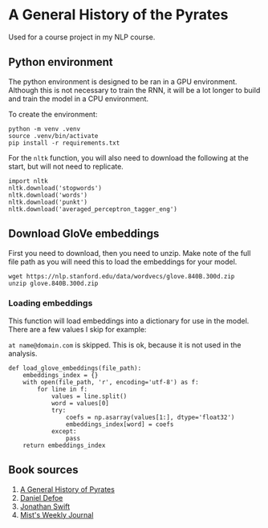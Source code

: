 # A General History of the Pyrates

Used for a course project in my NLP course.

## Python environment

The python environment is designed to be ran in a GPU environment. Although this is not necessary to train the RNN, it will be a lot longer to build and train the model in a CPU environment.

To create the environment:

```
python -m venv .venv
source .venv/bin/activate
pip install -r requirements.txt
```

For the `nltk` function, you will also need to download the following at the start, but will not need to replicate.

```
import nltk
nltk.download('stopwords')
nltk.download('words')
nltk.download('punkt')
nltk.download('averaged_perceptron_tagger_eng')
```

## Download GloVe embeddings

First you need to download, then you need to unzip. Make note of the full file path as you will need this to load the embeddings for your model.

```
wget https://nlp.stanford.edu/data/wordvecs/glove.840B.300d.zip
unzip glove.840B.300d.zip
```

### Loading embeddings

This function will load embeddings into a dictionary for use in the model. There are a few values I skip for example:

`at name@domain.com` is skipped. This is ok, because it is not used in the analysis.

```
def load_glove_embeddings(file_path):
    embeddings_index = {}
    with open(file_path, 'r', encoding='utf-8') as f:
        for line in f:
            values = line.split()
            word = values[0]
            try:
                coefs = np.asarray(values[1:], dtype='float32')
                embeddings_index[word] = coefs
            except:
                pass
    return embeddings_index
```
## Book sources

1. [A General History of Pyrates](https://www.gutenberg.org/ebooks/search/?query=A+General+History+of+Pyrates&submit_search=Go%21)
2. [Daniel Defoe](https://www.gutenberg.org/ebooks/search/?query=Daniel+Defoe&submit_search=Go%21)
3. [Jonathan Swift](https://www.gutenberg.org/ebooks/author/326)
4. [Mist's Weekly Journal](https://go-gale-com.mutex.gmu.edu/ps/i.do?title=Mist%27s%2BWeekly%2BJournal&v=2.1&u=viva_gmu&it=JIourl&p=BBCN&sw=w)